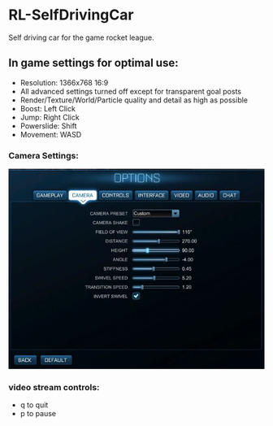# RL-SelfDrivingCar
Self driving car for the game rocket league.

## In game settings for optimal use:
- Resolution: 1366x768 16:9
- All advanced settings turned off except for transparent goal posts
- Render/Texture/World/Particle quality and detail as high as possible
- Boost: Left Click
- Jump: Right Click
- Powerslide: Shift
- Movement: WASD

### Camera Settings:
![alt text](./img/camera_settings.JPG)

### video stream controls:
- q to quit
- p to pause






